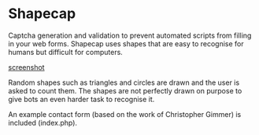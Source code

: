 Shapecap
============
Captcha generation and validation to prevent automated scripts from filling in your web forms. Shapecap uses shapes that are easy to recognise for humans but difficult for computers. 

[screenshot](https://github.com/dirkjan00001/Shapecap/blob/gh-pages/images/Screenshot.png?raw=true)

Random shapes such as triangles and circles are drawn and the user is asked to count them. The shapes are not perfectly drawn on purpose to give bots an even harder task to recognise it.

An example contact form (based on the work of Christopher Gimmer) is included (index.php).
